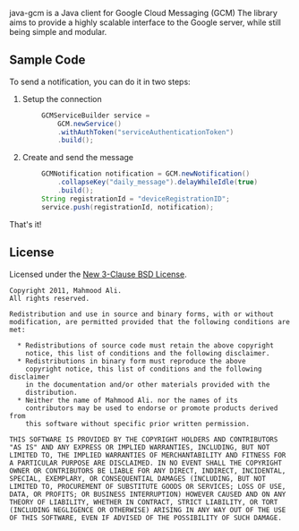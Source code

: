 java-gcm is a Java client for Google Cloud Messaging (GCM)
The library aims to provide a highly scalable interface to the Google
server, while still being simple and modular.

Sample Code
----------------

To send a notification, you can do it in two steps:

1. Setup the connection

````java
        GCMServiceBuilder service =
            GCM.newService()
            .withAuthToken("serviceAuthenticationToken")
            .build();
````

2. Create and send the message

````java
        GCMNotification notification = GCM.newNotification()
            .collapseKey("daily_message").delayWhileIdle(true)
            .build();
        String registrationId = "deviceRegistrationID";
        service.push(registrationId, notification);
````

That's it!

License
----------------

Licensed under the [New 3-Clause BSD License](http://www.opensource.org/licenses/BSD-3-Clause).

    Copyright 2011, Mahmood Ali.
    All rights reserved.

    Redistribution and use in source and binary forms, with or without
    modification, are permitted provided that the following conditions are
    met:

      * Redistributions of source code must retain the above copyright
        notice, this list of conditions and the following disclaimer.
      * Redistributions in binary form must reproduce the above
        copyright notice, this list of conditions and the following disclaimer
        in the documentation and/or other materials provided with the
        distribution.
      * Neither the name of Mahmood Ali. nor the names of its
        contributors may be used to endorse or promote products derived from
        this software without specific prior written permission.

    THIS SOFTWARE IS PROVIDED BY THE COPYRIGHT HOLDERS AND CONTRIBUTORS
    "AS IS" AND ANY EXPRESS OR IMPLIED WARRANTIES, INCLUDING, BUT NOT
    LIMITED TO, THE IMPLIED WARRANTIES OF MERCHANTABILITY AND FITNESS FOR
    A PARTICULAR PURPOSE ARE DISCLAIMED. IN NO EVENT SHALL THE COPYRIGHT
    OWNER OR CONTRIBUTORS BE LIABLE FOR ANY DIRECT, INDIRECT, INCIDENTAL,
    SPECIAL, EXEMPLARY, OR CONSEQUENTIAL DAMAGES (INCLUDING, BUT NOT
    LIMITED TO, PROCUREMENT OF SUBSTITUTE GOODS OR SERVICES; LOSS OF USE,
    DATA, OR PROFITS; OR BUSINESS INTERRUPTION) HOWEVER CAUSED AND ON ANY
    THEORY OF LIABILITY, WHETHER IN CONTRACT, STRICT LIABILITY, OR TORT
    (INCLUDING NEGLIGENCE OR OTHERWISE) ARISING IN ANY WAY OUT OF THE USE
    OF THIS SOFTWARE, EVEN IF ADVISED OF THE POSSIBILITY OF SUCH DAMAGE.

